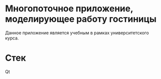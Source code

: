 # Многопоточное приложение, моделирующее работу гостиницы
Данное приложение является учебным в рамках университетского курса.
# Стек
Qt
